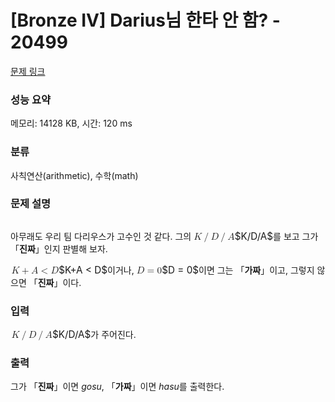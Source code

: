 # [Bronze IV] Darius님 한타 안 함? - 20499 

[문제 링크](https://www.acmicpc.net/problem/20499) 

### 성능 요약

메모리: 14128 KB, 시간: 120 ms

### 분류

사칙연산(arithmetic), 수학(math)

### 문제 설명

<p style="text-align: center;"><img alt="" src=""></p>

<p>아무래도 우리 팀 다리우스가 고수인 것 같다. 그의 <mjx-container class="MathJax" jax="CHTML" style="font-size: 109%; position: relative;"><mjx-math class="MJX-TEX" aria-hidden="true"><mjx-mi class="mjx-i"><mjx-c class="mjx-c1D43E TEX-I"></mjx-c></mjx-mi><mjx-texatom texclass="ORD"><mjx-mo class="mjx-n"><mjx-c class="mjx-c2F"></mjx-c></mjx-mo></mjx-texatom><mjx-mi class="mjx-i"><mjx-c class="mjx-c1D437 TEX-I"></mjx-c></mjx-mi><mjx-texatom texclass="ORD"><mjx-mo class="mjx-n"><mjx-c class="mjx-c2F"></mjx-c></mjx-mo></mjx-texatom><mjx-mi class="mjx-i"><mjx-c class="mjx-c1D434 TEX-I"></mjx-c></mjx-mi></mjx-math><mjx-assistive-mml unselectable="on" display="inline"><math xmlns="http://www.w3.org/1998/Math/MathML"><mi>K</mi><mrow data-mjx-texclass="ORD"><mo>/</mo></mrow><mi>D</mi><mrow data-mjx-texclass="ORD"><mo>/</mo></mrow><mi>A</mi></math></mjx-assistive-mml><span aria-hidden="true" class="no-mathjax mjx-copytext">$K/D/A$</span></mjx-container>를 보고 그가 「<strong>진짜</strong>」인지 판별해 보자.</p>

<p><mjx-container class="MathJax" jax="CHTML" style="font-size: 109%; position: relative;"> <mjx-math class="MJX-TEX" aria-hidden="true"><mjx-mi class="mjx-i"><mjx-c class="mjx-c1D43E TEX-I"></mjx-c></mjx-mi><mjx-mo class="mjx-n" space="3"><mjx-c class="mjx-c2B"></mjx-c></mjx-mo><mjx-mi class="mjx-i" space="3"><mjx-c class="mjx-c1D434 TEX-I"></mjx-c></mjx-mi><mjx-mo class="mjx-n" space="4"><mjx-c class="mjx-c3C"></mjx-c></mjx-mo><mjx-mi class="mjx-i" space="4"><mjx-c class="mjx-c1D437 TEX-I"></mjx-c></mjx-mi></mjx-math><mjx-assistive-mml unselectable="on" display="inline"><math xmlns="http://www.w3.org/1998/Math/MathML"><mi>K</mi><mo>+</mo><mi>A</mi><mo><</mo><mi>D</mi></math></mjx-assistive-mml><span aria-hidden="true" class="no-mathjax mjx-copytext">$K+A < D$</span></mjx-container>이거나, <mjx-container class="MathJax" jax="CHTML" style="font-size: 109%; position: relative;"><mjx-math class="MJX-TEX" aria-hidden="true"><mjx-mi class="mjx-i"><mjx-c class="mjx-c1D437 TEX-I"></mjx-c></mjx-mi><mjx-mo class="mjx-n" space="4"><mjx-c class="mjx-c3D"></mjx-c></mjx-mo><mjx-mn class="mjx-n" space="4"><mjx-c class="mjx-c30"></mjx-c></mjx-mn></mjx-math><mjx-assistive-mml unselectable="on" display="inline"><math xmlns="http://www.w3.org/1998/Math/MathML"><mi>D</mi><mo>=</mo><mn>0</mn></math></mjx-assistive-mml><span aria-hidden="true" class="no-mathjax mjx-copytext">$D = 0$</span></mjx-container>이면 그는 「<strong>가짜</strong>」이고, 그렇지 않으면 「<strong>진짜</strong>」이다.</p>

### 입력 

 <p><mjx-container class="MathJax" jax="CHTML" style="font-size: 109%; position: relative;"> <mjx-math class="MJX-TEX" aria-hidden="true"><mjx-mi class="mjx-i"><mjx-c class="mjx-c1D43E TEX-I"></mjx-c></mjx-mi><mjx-texatom texclass="ORD"><mjx-mo class="mjx-n"><mjx-c class="mjx-c2F"></mjx-c></mjx-mo></mjx-texatom><mjx-mi class="mjx-i"><mjx-c class="mjx-c1D437 TEX-I"></mjx-c></mjx-mi><mjx-texatom texclass="ORD"><mjx-mo class="mjx-n"><mjx-c class="mjx-c2F"></mjx-c></mjx-mo></mjx-texatom><mjx-mi class="mjx-i"><mjx-c class="mjx-c1D434 TEX-I"></mjx-c></mjx-mi></mjx-math><mjx-assistive-mml unselectable="on" display="inline"><math xmlns="http://www.w3.org/1998/Math/MathML"><mi>K</mi><mrow data-mjx-texclass="ORD"><mo>/</mo></mrow><mi>D</mi><mrow data-mjx-texclass="ORD"><mo>/</mo></mrow><mi>A</mi></math></mjx-assistive-mml><span aria-hidden="true" class="no-mathjax mjx-copytext">$K/D/A$</span></mjx-container>가 주어진다.</p>

### 출력 

 <p>그가 「<strong>진짜</strong>」이면 <em>gosu</em>, 「<strong>가짜</strong>」이면 <em>hasu</em>를 출력한다.</p>

